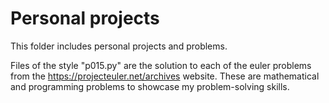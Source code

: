 # Personal projects
This folder includes personal projects and problems.

Files of the style "p015.py" are the solution to each of the euler problems from the https://projecteuler.net/archives website. These are mathematical and programming problems to showcase my problem-solving skills. 

